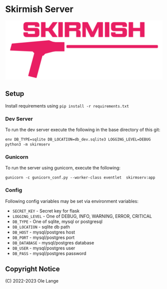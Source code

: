 # Skirmish Server

![Skirmish Logo - Showing the Text Skirmish and a phaser](https://raw.githubusercontent.com/skrmsh/skirmish-assets/main/logo/Logo_TextUnderlinedNoBackground.svg)

## Setup

Install requirements using `pip install -r requirements.txt`

### Dev Server

To run the dev server execute the following in the base directory of this git:

```
env DB_TYPE=sqlite DB_LOCATION=db_dev.sqlite3 LOGGING_LEVEL=DEBUG python3 -m skirmserv
```

### Gunicorn

To run the server using gunicorn, execute the following:

```
gunicorn -c gunicorn_conf.py --worker-class eventlet  skirmserv:app
```

### Config

Following config variables may be set via environment variables:

- `SECRET_KEY` - Secret key for flask
- `LOGGING_LEVEL` - One of DEBUG, INFO, WARNING, ERROR, CRITICAL
- `DB_TYPE` - One of sqlite, mysql or postgresql
- `DB_LOCATION` - sqlite db path
- `DB_HOST` - mysql/postgres host
- `DB_PORT` - mysql/postgres port
- `DB_DATABASE` - mysql/postgres database
- `DB_USER` - mysql/postgres user
- `DB_PASS` - mysql/postgres password

## Copyright Notice

(C) 2022-2023 Ole Lange

